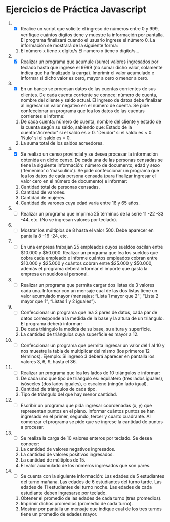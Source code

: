 # Ejercicios de Práctica Javascript

1. - [x] Realice un script que solicite el ingreso de números entre 0 y 999, verifique cuántos dígitos tiene y muestre la información por pantalla. El programa finalizará cuando el usuario ingrese el número 0. La información se mostrará de la siguiente forma:
    1. El número x tiene x dígito/s
    El numero x tiene x dígito/s...
    
2. - [x] Realizar un programa que acumule (sume) valores ingresados por teclado hasta que ingrese el 9999 (no sumar dicho valor, solamente indica que ha finalizado la carga). Imprimir el valor acumulado e informar si dicho valor es cero, mayor a cero o menor a cero.

3. - [x] En un banco se procesan datos de las cuentas corrientes de sus clientes. De cada cuenta corriente se conoce: número de cuenta, nombre del cliente y saldo actual. El ingreso de datos debe finalizar al ingresar un valor negativo en el número de cuenta. Se pide confeccionar un programa que lea los datos de las cuentas corrientes e informe:
    1. De cada cuenta: número de cuenta, nombre del cliente y estado de la cuenta según su saldo, sabiendo que: Estado de la cuenta:'Acreedor' si el saldo es > 0. 'Deudor' si el saldo es < 0. 'Nulo' si el saldo es = 0.
    2. La suma total de los saldos acreedores.
    
4. - [x] Se realizó un censo provincial y se desea procesar la información obtenida en dicho censo. De cada una de las personas censadas se tiene la siguiente información: número de documento, edad y sexo ('femenino' o 'masculino'). Se pide confeccionar un programa que lea los datos de cada persona censada (para finalizar ingresar el valor cero en el número de documento) e informar:
    1. Cantidad total de personas censadas.
    2. Cantidad de varones.
    3. Cantidad de mujeres.
    4. Cantidad de varones cuya edad varía entre 16 y 65 años.
    
5. - [ ] Realizar un programa que imprima 25 términos de la serie 11 -22 -33 -44, etc. (No se ingresan valores por teclado).

6. - [ ] Mostrar los múltiplos de 8 hasta el valor 500. Debe aparecer en pantalla 8 -16 -24, etc.

7. - [ ] En una empresa trabajan 25 empleados cuyos sueldos oscilan entre $10.000 y $50.000. Realizar un programa que lea los sueldos que cobra cada empleado e informe cuántos empleados cobran entre $10.000 y $25.000 y cuántos cobran entre $25.000 y $50.000, además el programa deberá informar el importe que gasta la empresa en sueldos al personal.

8. - [ ] Realizar un programa que permita cargar dos listas de 3 valores cada una. Informar con un mensaje cual de las dos listas tiene un valor acumulado mayor (mensajes: “Lista 1 mayor que 2”', “Lista 2 mayor que 1”, “Listas 1 y 2 iguales”).

9. - [ ] Confeccionar un programa que lea 3 pares de datos, cada par de datos corresponde a la medida de la base y la altura de un triángulo. El programa deberá informar:
    1. De cada triángulo la medida de su base, su altura y superficie.
    2. La cantidad de triángulos cuya superficie es mayor a 12.
    
10. - [ ] Confeccionar un programa que permita ingresar un valor del 1 al 10 y nos muestre la tabla de multiplicar del mismo (los primeros 12 términos). Ejemplo: Si ingreso 3 deberá aparecer en pantalla los valores 3, 6, 9, hasta el 36.

11. - [ ] Realizar un programa que lea los lados de 10 triángulos e informar:
    1. De cada uno que tipo de triángulo es: equilátero (tres lados iguales), isósceles (dos lados iguales), o escaleno (ningún lado igual).
    2. Cantidad de triángulos de cada tipo.
    3. Tipo de triángulo del que hay menor cantidad.
    
12. - [ ] Escribir un programa que pida ingresar coordenadas (x, y) que representan puntos en el plano. Informar cuántos puntos se han ingresado en el primer, segundo, tercer y cuarto cuadrante. Al comenzar el programa se pide que se ingrese la cantidad de puntos a procesar.

13. - [ ] Se realiza la carga de 10 valores enteros por teclado. Se desea conocer:
    1. La cantidad de valores negativos ingresados.
    2. La cantidad de valores positivos ingresados.
    3. La cantidad de múltiplos de 15.
    4. El valor acumulado de los números ingresados que son pares.

14. - [ ] Se cuenta con la siguiente información: Las edades de 5 estudiantes del turno mañana. Las edades de 6 estudiantes del turno tarde. Las edades de 11 estudiantes del turno noche. Las edades de cada estudiante deben ingresarse por teclado.
    1. Obtener el promedio de las edades de cada turno (tres promedios).
    2. Imprimir dichos promedios (promedio de cada turno).
    3. Mostrar por pantalla un mensaje que indique cual de los tres turnos tiene un promedio de edades mayor.
